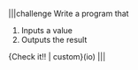 |||challenge
Write a program that 

1. Inputs a value
1. Outputs the result

{Check it!! | custom}(io)
|||

